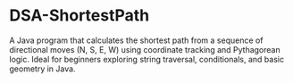 # DSA-ShortestPath
A Java program that calculates the shortest path from a sequence of directional moves (N, S, E, W) using coordinate tracking and Pythagorean logic. Ideal for beginners exploring string traversal, conditionals, and basic geometry in Java.
